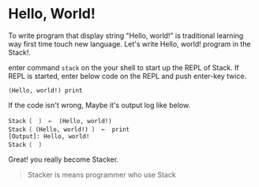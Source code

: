 # Hello, World!

To write program that display string "Hello, world!" is traditional learning way first time touch new language.
Let's write Hello, world! program in the Stack!.

enter command `stack` on the your shell to start up the REPL of Stack.
If REPL is started, enter below code on the REPL and push enter-key twice.

```stack
(Hello, world!) print
```
If the code isn't wrong, Maybe it's output log like below.

```shell
Stack〔  〕 ←  (Hello, world!)
Stack〔 (Hello, world!) 〕 ←  print
[Output]: Hello, world!
Stack〔  〕
```

Great! you really become Stacker.
> Stacker is means programmer who use Stack